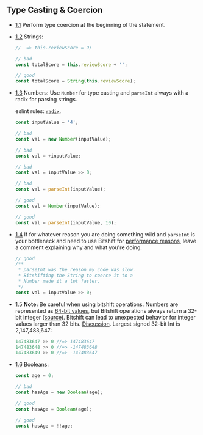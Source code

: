 ## Type Casting & Coercion

  - [1.1](#1.1) <a name='1.1'></a> Perform type coercion at the beginning of the statement.
  - [1.2](#1.2) <a name='1.2'></a> Strings:

    ```javascript
    //  => this.reviewScore = 9;

    // bad
    const totalScore = this.reviewScore + '';

    // good
    const totalScore = String(this.reviewScore);
    ```

  - [1.3](#1.3) <a name='1.3'></a> Numbers: Use `Number` for type casting and `parseInt` always with a radix for parsing strings.

    eslint rules: [`radix`](http://eslint.org/docs/rules/radix).

    ```javascript
    const inputValue = '4';

    // bad
    const val = new Number(inputValue);

    // bad
    const val = +inputValue;

    // bad
    const val = inputValue >> 0;

    // bad
    const val = parseInt(inputValue);

    // good
    const val = Number(inputValue);

    // good
    const val = parseInt(inputValue, 10);
    ```

  - [1.4](#1.4) <a name='1.4'></a> If for whatever reason you are doing something wild and `parseInt` is your bottleneck and need to use Bitshift for [performance reasons](http://jsperf.com/coercion-vs-casting/3), leave a comment explaining why and what you're doing.

    ```javascript
    // good
    /**
     * parseInt was the reason my code was slow.
     * Bitshifting the String to coerce it to a
     * Number made it a lot faster.
     */
    const val = inputValue >> 0;
    ```

  - [1.5](#1.5) <a name='1.5'></a> **Note:** Be careful when using bitshift operations. Numbers are represented as [64-bit values](http://es5.github.io/#x4.3.19), but Bitshift operations always return a 32-bit integer ([source](http://es5.github.io/#x11.7)). Bitshift can lead to unexpected behavior for integer values larger than 32 bits. [Discussion](https://github.com/airbnb/javascript/issues/109). Largest signed 32-bit Int is 2,147,483,647:

    ```javascript
    147483647 >> 0 //=> 147483647
    147483648 >> 0 //=> -147483648
    147483649 >> 0 //=> -147483647
    ```

  - [1.6](#1.6) <a name='1.6'></a> Booleans:

    ```javascript
    const age = 0;

    // bad
    const hasAge = new Boolean(age);

    // good
    const hasAge = Boolean(age);

    // good
    const hasAge = !!age;
    ```